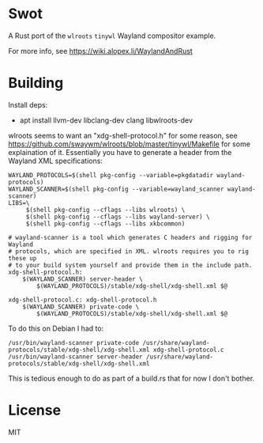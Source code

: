 # Swot

A Rust port of the `wlroots` `tinywl` Wayland compositor example.

For more info, see <https://wiki.alopex.li/WaylandAndRust>

# Building

Install deps:

 * apt install llvm-dev libclang-dev clang libwlroots-dev

wlroots seems to want an "xdg-shell-protocol.h" for some reason, see
https://github.com/swaywm/wlroots/blob/master/tinywl/Makefile
for some explaination of it.  Essentially you have to generate a header
from the Wayland XML specifications:

```
WAYLAND_PROTOCOLS=$(shell pkg-config --variable=pkgdatadir wayland-protocols)
WAYLAND_SCANNER=$(shell pkg-config --variable=wayland_scanner wayland-scanner)
LIBS=\
	 $(shell pkg-config --cflags --libs wlroots) \
	 $(shell pkg-config --cflags --libs wayland-server) \
	 $(shell pkg-config --cflags --libs xkbcommon)

# wayland-scanner is a tool which generates C headers and rigging for Wayland
# protocols, which are specified in XML. wlroots requires you to rig these up
# to your build system yourself and provide them in the include path.
xdg-shell-protocol.h:
	$(WAYLAND_SCANNER) server-header \
		$(WAYLAND_PROTOCOLS)/stable/xdg-shell/xdg-shell.xml $@

xdg-shell-protocol.c: xdg-shell-protocol.h
	$(WAYLAND_SCANNER) private-code \
		$(WAYLAND_PROTOCOLS)/stable/xdg-shell/xdg-shell.xml $@

```

To do this on Debian I had to:

```
/usr/bin/wayland-scanner private-code /usr/share/wayland-protocols/stable/xdg-shell/xdg-shell.xml xdg-shell-protocol.c
/usr/bin/wayland-scanner server-header /usr/share/wayland-protocols/stable/xdg-shell/xdg-shell.xml
```

This is tedious enough to do as part of a build.rs that for now I don't
bother.

# License

MIT
